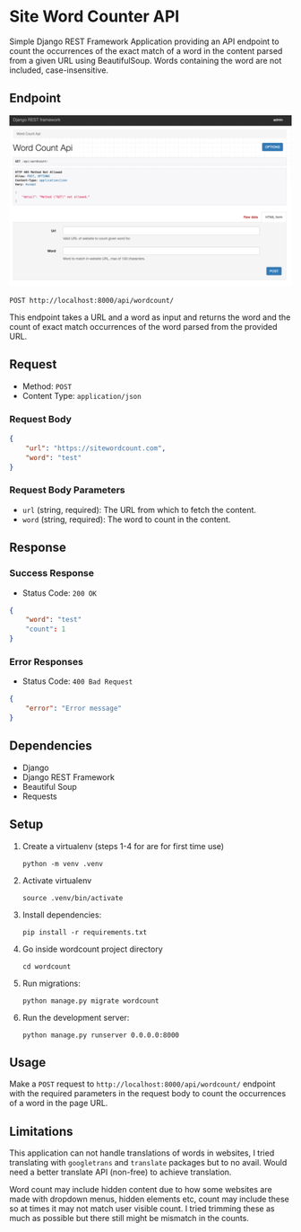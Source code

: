# Site Word Counter API

Simple Django REST Framework Application providing an API endpoint to count the occurrences of the exact match of a word in the content parsed from a given URL using BeautifulSoup. Words containing the word are not included, case-insensitive.

## Endpoint


![alt text](image.png)

```
POST http://localhost:8000/api/wordcount/
```

This endpoint takes a URL and a word as input and returns the word and the count of exact match occurrences of the word parsed from the provided URL.

## Request

- Method: `POST`
- Content Type: `application/json`

### Request Body

```json
{
    "url": "https://sitewordcount.com",
    "word": "test"
}
```

### Request Body Parameters

- `url` (string, required): The URL from which to fetch the content.
- `word` (string, required): The word to count in the content.

## Response

### Success Response

- Status Code: `200 OK`

```json
{
    "word": "test"
    "count": 1
}
```

### Error Responses

- Status Code: `400 Bad Request`

```json
{
    "error": "Error message"
}
```

## Dependencies

- Django
- Django REST Framework
- Beautiful Soup
- Requests

## Setup

1. Create a virtualenv (steps 1-4 for are for first time use)
   ```
   python -m venv .venv
   ```
2. Activate virtualenv
   ```
   source .venv/bin/activate

3. Install dependencies:
   ```
   pip install -r requirements.txt
   ```

4. Go inside wordcount project directory
   ```
   cd wordcount
   ```

5. Run migrations:
   ```
   python manage.py migrate wordcount
   ```

6. Run the development server:
   ```
   python manage.py runserver 0.0.0.0:8000
   ```

## Usage

Make a `POST` request to `http://localhost:8000/api/wordcount/` endpoint with the required parameters in the request body to count the occurrences of a word in the page URL.

## Limitations

This application can not handle translations of words in websites, I tried translating with `googletrans` and `translate` packages but to no avail. Would need a better translate API (non-free) to achieve translation.

Word count may include hidden content due to how some websites are made with dropdown menus, hidden elements etc, count may include these so at times it may not match user visible count. I tried trimming these as much as possible but there still might be mismatch in the counts.
